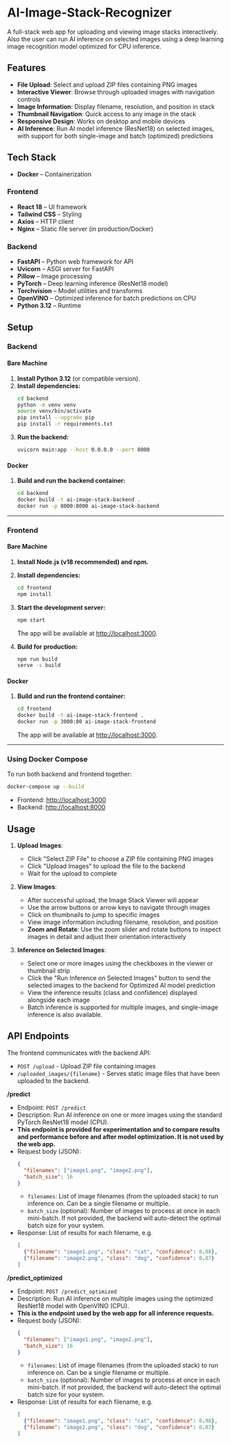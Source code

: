 # AI-Image-Stack-Recognizer
A full-stack web app for uploading and viewing image stacks interactively. Also the user can run AI inference on selected images using a deep learning image recognition model optimized for CPU inference.


## Features

- **File Upload**: Select and upload ZIP files containing PNG images
- **Interactive Viewer**: Browse through uploaded images with navigation controls
- **Image Information**: Display filename, resolution, and position in stack
- **Thumbnail Navigation**: Quick access to any image in the stack
- **Responsive Design**: Works on desktop and mobile devices
- **AI Inference**: Run AI model inference (ResNet18) on selected images, with support for both single-image and batch (optimized) predictions


## Tech Stack

- **Docker** – Containerization
### Frontend
- **React 18** – UI framework
- **Tailwind CSS** – Styling
- **Axios** – HTTP client
- **Nginx** – Static file server (in production/Docker)

### Backend
- **FastAPI** – Python web framework for API
- **Uvicorn** – ASGI server for FastAPI
- **Pillow** – Image processing
- **PyTorch** – Deep learning inference (ResNet18 model)
- **Torchvision** – Model utilities and transforms
- **OpenVINO** – Optimized inference for batch predictions on CPU
- **Python 3.12** – Runtime



## Setup

### Backend

#### Bare Machine

1. **Install Python 3.12** (or compatible version).
2. **Install dependencies:**
   ```bash
   cd backend
   python -m venv venv
   source venv/bin/activate
   pip install --upgrade pip
   pip install -r requirements.txt
   ```
3. **Run the backend:**
   ```bash
   uvicorn main:app --host 0.0.0.0 --port 8000
   ```

#### Docker

1. **Build and run the backend container:**
   ```bash
   cd backend
   docker build -t ai-image-stack-backend .
   docker run -p 8000:8000 ai-image-stack-backend
   ```

---

### Frontend

#### Bare Machine

1. **Install Node.js (v18 recommended) and npm.**
2. **Install dependencies:**
   ```bash
   cd frontend
   npm install
   ```
3. **Start the development server:**
   ```bash
   npm start
   ```
   The app will be available at [http://localhost:3000](http://localhost:3000).

4. **Build for production:**
   ```bash
   npm run build
   serve -s build
   ```

#### Docker

1. **Build and run the frontend container:**
   ```bash
   cd frontend
   docker build -t ai-image-stack-frontend .
   docker run -p 3000:80 ai-image-stack-frontend
   ```
   The app will be available at [http://localhost:3000](http://localhost:3000).

---

### Using Docker Compose

To run both backend and frontend together:
```bash
docker-compose up --build
```
- Frontend: [http://localhost:3000](http://localhost:3000)
- Backend:  [http://localhost:8000](http://localhost:8000)

## Usage

1. **Upload Images**:
   - Click "Select ZIP File" to choose a ZIP file containing PNG images
   - Click "Upload Images" to upload the file to the backend
   - Wait for the upload to complete

2. **View Images**:
   - After successful upload, the Image Stack Viewer will appear
   - Use the arrow buttons or arrow keys to navigate through images
   - Click on thumbnails to jump to specific images
   - View image information including filename, resolution, and position
   - **Zoom and Rotate**: Use the zoom slider and rotate buttons to inspect images in detail and adjust their orientation interactively

3. **Inference on Selected Images**:
   - Select one or more images using the checkboxes in the viewer or thumbnail strip
   - Click the "Run Inference on Selected Images" button to send the selected images to the backend for Optimized AI model prediction
   - View the inference results (class and confidence) displayed alongside each image
   - Batch inference is supported for multiple images, and single-image inference is also available.

## API Endpoints

The frontend communicates with the backend API:

- `POST /upload` - Upload ZIP file containing images
- `/uploaded_images/{filename}` - Serves static image files that have been uploaded to the backend.

**/predict**
- Endpoint: `POST /predict`
- Description: Run AI inference on one or more images using the standard PyTorch ResNet18 model (CPU).
- **This endpoint is provided for experimentation and to compare results and performance before and after model optimization. It is not used by the web app.**
- Request body (JSON):
  ```json
  {
    "filenames": ["image1.png", "image2.png"],
    "batch_size": 16
  }
  ```
  - `filenames`: List of image filenames (from the uploaded stack) to run inference on. Can be a single filename or multiple.
  - `batch_size` (optional): Number of images to process at once in each mini-batch. If not provided, the backend will auto-detect the optimal batch size for your system.
- Response: List of results for each filename, e.g.
  ```json
  [
    {"filename": "image1.png", "class": "cat", "confidence": 0.98},
    {"filename": "image2.png", "class": "dog", "confidence": 0.87}
  ]
  ```

**/predict_optimized**
- Endpoint: `POST /predict_optimized`
- Description: Run AI inference on multiple images using the optimized ResNet18 model with OpenVINO (CPU).
- **This is the endpoint used by the web app for all inference requests.**
- Request body (JSON):
  ```json
  {
    "filenames": ["image1.png", "image2.png"],
    "batch_size": 16
  }
  ```
  - `filenames`: List of image filenames (from the uploaded stack) to run inference on. Can be a single filename or multiple.
  - `batch_size` (optional): Number of images to process at once in each mini-batch. If not provided, the backend will auto-detect the optimal batch size for your system.
- Response: List of results for each filename, e.g.
  ```json
  [
    {"filename": "image1.png", "class": "cat", "confidence": 0.98},
    {"filename": "image2.png", "class": "dog", "confidence": 0.87}
  ]
  ```
